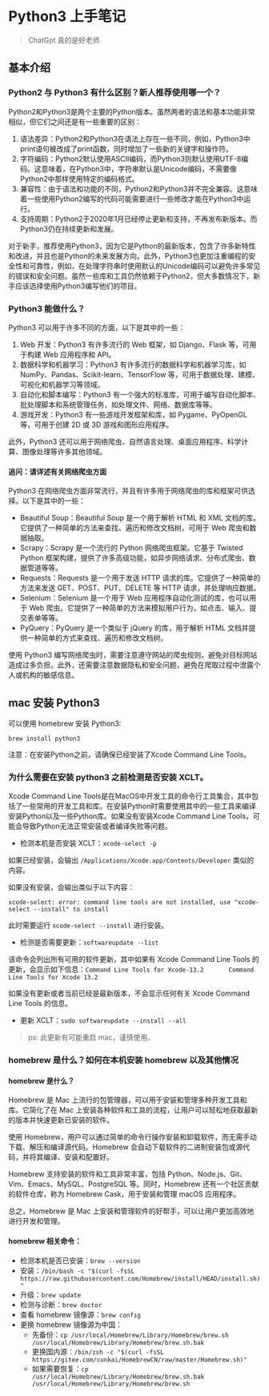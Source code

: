 # Python3 上手笔记
> ChatGpt 真的是好老师

## 基本介绍

### Python2 与 Python3 有什么区别？新人推荐使用哪一个？

Python2和Python3是两个主要的Python版本。虽然两者的语法和基本功能非常相似，但它们之间还是有一些重要的区别：

1. 语法差异：Python2和Python3在语法上存在一些不同，例如，Python3中print语句被改成了print函数，同时增加了一些新的关键字和操作符。
2. 字符编码：Python2默认使用ASCII编码，而Python3则默认使用UTF-8编码。这意味着，在Python3中，字符串默认是Unicode编码，不需要像Python2中那样使用特定的编码格式。
3. 兼容性：由于语法和功能的不同，Python2和Python3并不完全兼容。这意味着一些使用Python2编写的代码可能需要进行一些修改才能在Python3中运行。
4. 支持周期：Python2于2020年1月已经停止更新和支持，不再发布新版本。而Python3仍在持续更新和发展。

对于新手，推荐使用Python3，因为它是Python的最新版本，包含了许多新特性和改进，并且也是Python的未来发展方向。此外，Python3也更加注重编程的安全性和可靠性，例如，在处理字符串时使用默认的Unicode编码可以避免许多常见的错误和安全问题。虽然一些库和工具仍然依赖于Python2，但大多数情况下，新手应该选择使用Python3编写他们的项目。

### Python3 能做什么？

Python3 可以用于许多不同的方面，以下是其中的一些：

1. Web 开发：Python3 有许多流行的 Web 框架，如 Django、Flask 等，可用于构建 Web 应用程序和 API。
2. 数据科学和机器学习：Python3 有许多流行的数据科学和机器学习库，如 NumPy、Pandas、Scikit-learn、TensorFlow 等，可用于数据处理、建模、可视化和机器学习等领域。
3. 自动化和脚本编写：Python3 有一个强大的标准库，可用于编写自动化脚本、批处理脚本和系统管理任务，如处理文件、网络、数据库等等。
4. 游戏开发：Python3 有一些游戏开发框架和库，如 Pygame、PyOpenGL 等，可用于创建 2D 或 3D 游戏和图形应用程序。

此外，Python3 还可以用于网络爬虫、自然语言处理、桌面应用程序、科学计算、图像处理等许多其他领域。

#### 追问：请详述有关网络爬虫方面

Python3 在网络爬虫方面非常流行，并且有许多用于网络爬虫的库和框架可供选择。以下是其中的一些：

- Beautiful Soup：Beautiful Soup 是一个用于解析 HTML 和 XML 文档的库。它提供了一种简单的方法来查找、遍历和修改文档树，可用于 Web 爬虫和数据抽取。
- Scrapy：Scrapy 是一个流行的 Python 网络爬虫框架。它基于 Twisted Python 框架构建，提供了许多高级功能，如异步网络请求、分布式爬虫、数据管道等等。
- Requests：Requests 是一个用于发送 HTTP 请求的库。它提供了一种简单的方法来发送 GET、POST、PUT、DELETE 等 HTTP 请求，并处理响应数据。
- Selenium：Selenium 是一个用于 Web 应用程序自动化测试的库，也可以用于 Web 爬虫。它提供了一种简单的方法来模拟用户行为，如点击、输入、提交表单等等。
- PyQuery：PyQuery 是一个类似于 jQuery 的库，用于解析 HTML 文档并提供一种简单的方式来查找、遍历和修改文档树。

使用 Python3 编写网络爬虫时，需要注意遵守网站的爬虫规则，避免对目标网站造成过多负担。此外，还需要注意数据隐私和安全问题，避免在爬取过程中泄露个人或机构的敏感信息。

## mac 安装 Python3 

可以使用 homebrew 安装 Python3:

```
brew install python3
```

注意：在安装Python之前，请确保已经安装了Xcode Command Line Tools。

### 为什么需要在安装 python3 之前检测是否安装 XCLT。

Xcode Command Line Tools是在MacOS中开发工具的命令行工具集合，其中包括了一些常用的开发工具和库。在安装Python时需要使用其中的一些工具来编译安装Python以及一些Python库。如果没有安装Xcode Command Line Tools，可能会导致Python无法正常安装或者编译失败等问题。

- 检测本机是否安装 XCLT：`xcode-select -p`

如果已经安装，会输出 `/Applications/Xcode.app/Contents/Developer` 类似的内容。

如果没有安装，会输出类似于以下内容：

```
xcode-select: error: command line tools are not installed, use "xcode-select --install" to install
```

此时需要运行 `xcode-select --install` 进行安装。

- 检测是否需要更新：`softwareupdate --list`

该命令会列出所有可用的软件更新，其中如果有 Xcode Command Line Tools 的更新，会显示如下信息：`Command Line Tools for Xcode-13.2		Command Line Tools for Xcode 13.2`

如果没有更新或者当前已经是最新版本，不会显示任何有关 Xcode Command Line Tools 的信息。

- 更新 XCLT：`sudo softwareupdate --install --all`
> ps: 此更新有可能重启 mac，谨慎使用。

### homebrew 是什么？如何在本机安装 homebrew 以及其他情况

#### homebrew 是什么？

Homebrew 是 Mac 上流行的包管理器，可以用于安装和管理多种开发工具和库。它简化了在 Mac 上安装各种软件和工具的流程，让用户可以轻松地获取最新的版本并快速更新已安装的软件。

使用 Homebrew，用户可以通过简单的命令行操作安装和卸载软件，而无需手动下载、解压和编译源代码。Homebrew 会自动下载软件的二进制安装包或源代码，并将其编译、安装和配置好。

Homebrew 支持安装的软件和工具非常丰富，包括 Python、Node.js、Git、Vim、Emacs、MySQL、PostgreSQL 等。同时，Homebrew 还有一个社区贡献的软件仓库，称为 Homebrew Cask，用于安装和管理 macOS 应用程序。

总之，Homebrew 是 Mac 上安装和管理软件的好帮手，可以让用户更加高效地进行开发和管理。

#### homebrew 相关命令：

- 检测本机是否已安装：`brew --version`
- 安装：`/bin/bash -c "$(curl -fsSL https://raw.githubusercontent.com/Homebrew/install/HEAD/install.sh)"`
- 升级：`brew update`
- 检测与诊断：`brew doctor`
- 查看 homebrew 镜像源：`brew config`
- 更换 homebrew 镜像源为中国：
  - 先备份：`cp /usr/local/Homebrew/Library/Homebrew/brew.sh /usr/local/Homebrew/Library/Homebrew/brew.sh.bak`
  - 更换国内源：`/bin/zsh -c "$(curl -fsSL https://gitee.com/cunkai/HomebrewCN/raw/master/Homebrew.sh)"`
  - 如果需要恢复：`cp /usr/local/Homebrew/Library/Homebrew/brew.sh.bak /usr/local/Homebrew/Library/Homebrew/brew.sh`
